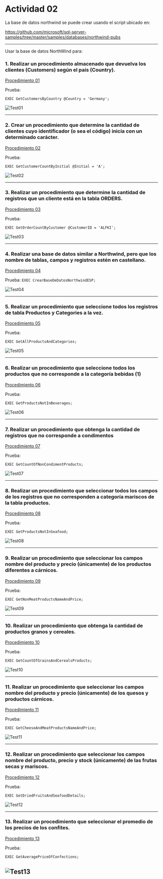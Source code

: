 # Actividad 02

La base de datos northwind se puede crear usando el script ubicado en:

 https://github.com/microsoft/sql-server-samples/tree/master/samples/databases/northwind-pubs

---
Usar la base de datos NorthWind para:

### 1.	Realizar un procedimiento almacenado que devuelva los clientes (Customers) según el país (Country).

[Procedimiento 01](./scripts/proc01.sql)

Prueba:

```EXEC GetCustomersByCountry @Country = 'Germany';```

![Test01](./recursos/Test01.png)

---

### 2.	Crear un procedimiento que determine la cantidad de clientes cuyo identificador (o sea el código) inicia con un determinado carácter.

[Procedimiento 02](./scripts/proc02.sql)

Prueba: 

```EXEC GetCustomerCountByInitial @Initial = 'A';```

![Test02](./recursos/Test02.png)

---
### 3.	Realizar un procedimiento que determine la cantidad de registros que un cliente está en la tabla ORDERS.

[Procedimiento 03](./scripts/proc03.sql)

Prueba:

```EXEC GetOrderCountByCustomer @CustomerID = 'ALFKI';```

![Test03](./recursos/Test03.png)

---
### 4.	Realizar una base de datos similar a Northwind, pero que los nombre de tablas, campos y registros estén en castellano.

[Procedimiento 04](./scripts/proc04.sql)

Prueba:
```EXEC CrearBaseDeDatosNorthwindESP;```

![Test04](./recursos/Test04.png)

---
### 5.	Realizar un procedimiento que seleccione todos los registros de tabla Productos y Categories a la vez.

[Procedimiento 05](./scripts/proc05.sql)

Prueba:

```EXEC GetAllProductsAndCategories;```

![Test05](./recursos/Test05.png)

---
### 6.	Realizar un procedimiento que seleccione todos los productos que no corresponde a la categoría bebidas (1)

[Procedimiento 06](./scripts/proc06.sql)

Prueba:

```EXEC GetProductsNotInBeverages;```

![Test06](./recursos/Test06.png)

---
### 7.	Realizar un procedimiento que obtenga la cantidad de registros que no corresponde a condimentos

[Procedimiento 07](./scripts/proc07.sql)

Prueba:

```EXEC GetCountOfNonCondimentProducts;```

![Test07](./recursos/Test07.png)

---
### 8.	Realizar un procedimiento que seleccionar todos los campos de los registros que no corresponden a categoría mariscos de la tabla productos.

[Procedimiento 08](./scripts/proc08.sql)

Prueba:

```EXEC GetProductsNotInSeafood;```

![Test08](./recursos/Test08.png)

---
### 9.	Realizar un procedimiento que seleccionar los campos nombre del producto y precio (únicamente) de los  productos diferentes a cárnicos.

[Procedimiento 09](./scripts/proc09.sql)

Prueba:

```EXEC GetNonMeatProductsNameAndPrice;```

![Test09](./recursos/Test09.png)

---
### 10.	Realizar un procedimiento que obtenga la cantidad de productos granos y cereales.

[Procedimiento 10](./scripts/proc10.sql)

Prueba:

```EXEC GetCountOfGrainsAndCerealsProducts;```

![Test10](./recursos/Test10.png)

---
### 11.	Realizar un procedimiento que seleccionar los campos nombre del producto y precio (únicamente) de los quesos y productos cárnicos.

[Procedimiento 11](./scripts/proc11.sql)

Prueba:

```EXEC GetCheeseAndMeatProductsNameAndPrice;```

![Test11](./recursos/Test11.png)

---
### 12.	Realizar un procedimiento que seleccionar los campos nombre del producto, precio y stock (únicamente) de las frutas secas y mariscos.

[Procedimiento 12](./scripts/proc12.sql)

Prueba:

```EXEC GetDriedFruitsAndSeafoodDetails;```

![Test12](./recursos/Test12.png)

---
### 13.	Realizar un procedimiento que seleccionar el promedio de los precios de los confites.

[Procedimiento 13](./scripts/proc13.sql)

Prueba:

```EXEC GetAveragePriceOfConfections;```

![Test13](./recursos/Test13.png)
---